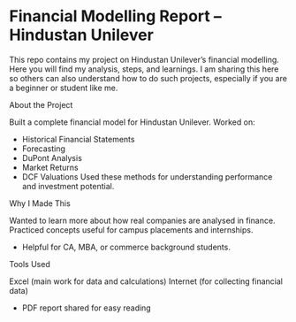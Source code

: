 
# Financial Modelling Report – Hindustan Unilever

This repo contains my project on Hindustan Unilever’s financial modelling. Here you will find my analysis, steps, and learnings. I am sharing this here so others can also understand how to do such projects, especially if you are a beginner or student like me.

About the Project

Built a complete financial model for Hindustan Unilever.
Worked on:
  - Historical Financial Statements
  - Forecasting
  - DuPont Analysis
  - Market Returns
  - DCF Valuations
Used these methods for understanding performance and investment potential.

 Why I Made This

Wanted to learn more about how real companies are analysed in finance.
Practiced concepts useful for campus placements and internships.
- Helpful for CA, MBA, or commerce background students.

Tools Used

Excel (main work for data and calculations)
Internet (for collecting financial data)
- PDF report shared for easy reading
